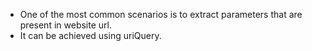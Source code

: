 - One of the most common scenarios is to extract parameters that are present in website url.
- It can be achieved using uriQuery.